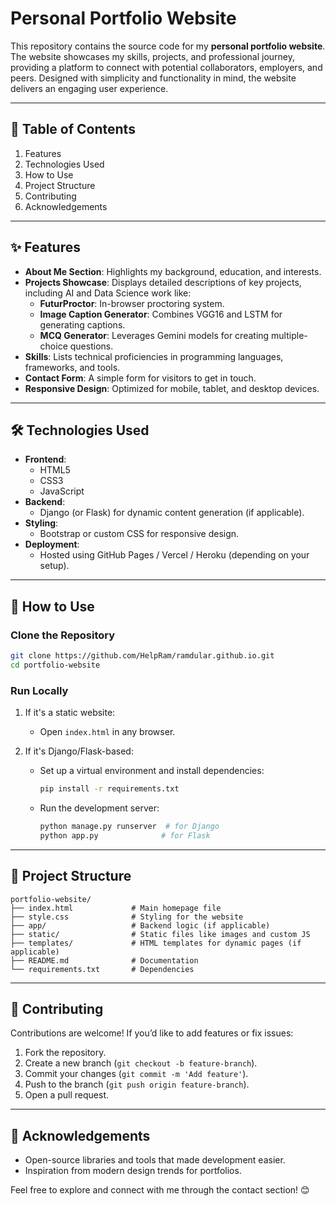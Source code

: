 # Personal Portfolio Website  

This repository contains the source code for my **personal portfolio website**. The website showcases my skills, projects, and professional journey, providing a platform to connect with potential collaborators, employers, and peers. Designed with simplicity and functionality in mind, the website delivers an engaging user experience.  

---

## 📑 **Table of Contents**  
1. Features  
2. Technologies Used  
3. How to Use  
4. Project Structure  
5. Contributing  
6. Acknowledgements  

---

## ✨ **Features**  
- **About Me Section**: Highlights my background, education, and interests.  
- **Projects Showcase**: Displays detailed descriptions of key projects, including AI and Data Science work like:  
  - **FuturProctor**: In-browser proctoring system.  
  - **Image Caption Generator**: Combines VGG16 and LSTM for generating captions.  
  - **MCQ Generator**: Leverages Gemini models for creating multiple-choice questions.  
- **Skills**: Lists technical proficiencies in programming languages, frameworks, and tools.  
- **Contact Form**: A simple form for visitors to get in touch.  
- **Responsive Design**: Optimized for mobile, tablet, and desktop devices.  

---

## 🛠 **Technologies Used**  
- **Frontend**:  
  - HTML5  
  - CSS3  
  - JavaScript  
- **Backend**:  
  - Django (or Flask) for dynamic content generation (if applicable).  
- **Styling**:  
  - Bootstrap or custom CSS for responsive design.  
- **Deployment**:  
  - Hosted using GitHub Pages / Vercel / Heroku (depending on your setup).  

---

## 🚀 **How to Use**  
### Clone the Repository  
```bash  
git clone https://github.com/HelpRam/ramdular.github.io.git
cd portfolio-website  
```  

### Run Locally  
1. If it's a static website:  
   - Open `index.html` in any browser.  

2. If it's Django/Flask-based:  
   - Set up a virtual environment and install dependencies:  
     ```bash  
     pip install -r requirements.txt  
     ```  
   - Run the development server:  
     ```bash  
     python manage.py runserver  # for Django  
     python app.py              # for Flask  
     ```  

---

## 📂 **Project Structure**  
```
portfolio-website/  
├── index.html             # Main homepage file  
├── style.css              # Styling for the website  
├── app/                   # Backend logic (if applicable)  
├── static/                # Static files like images and custom JS  
├── templates/             # HTML templates for dynamic pages (if applicable)  
├── README.md              # Documentation  
└── requirements.txt       # Dependencies  
```  

---

## 🤝 **Contributing**  
Contributions are welcome! If you’d like to add features or fix issues:  
1. Fork the repository.  
2. Create a new branch (`git checkout -b feature-branch`).  
3. Commit your changes (`git commit -m 'Add feature'`).  
4. Push to the branch (`git push origin feature-branch`).  
5. Open a pull request.  

---

## 🙌 **Acknowledgements**  
- Open-source libraries and tools that made development easier.  
- Inspiration from modern design trends for portfolios.  

Feel free to explore and connect with me through the contact section! 😊
